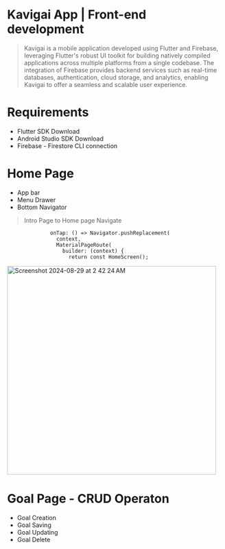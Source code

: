 # Kavigai App | Front-end development
>Kavigai is a mobile application developed using Flutter and Firebase, leveraging Flutter's robust UI toolkit for building natively compiled applications across multiple platforms from a single codebase. The integration of Firebase provides backend services such as real-time databases, authentication, cloud storage, and analytics, enabling Kavigai to offer a seamless and scalable user experience.

# Requirements
- Flutter SDK Download
- Android Studio SDK Download
- Firebase - Firestore CLI connection

# Home Page 
- App bar
- Menu Drawer
- Bottom Navigator
>Intro Page to Home page Navigate
```
              onTap: () => Navigator.pushReplacement(
                context,
                MaterialPageRoute(
                  builder: (context) {
                    return const HomeScreen();
```
<img width="487" alt="Screenshot 2024-08-29 at 2 42 24 AM" src="https://github.com/user-attachments/assets/ecd54d7f-a1dd-4be6-9c8d-42ff59a61778">

# Goal Page - CRUD Operaton
- Goal Creation
- Goal Saving
- Goal Updating
- Goal Delete

